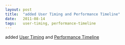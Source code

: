 ```yaml
---
layout: post
title:  "added User Timing and Performance Timeline"
date:   2011-08-14
tags:   user-timing, performance-timeline
---
```


added [User Timing](/spec/user-timing) and [Performance Timeline](/spec/performance-timeline)


